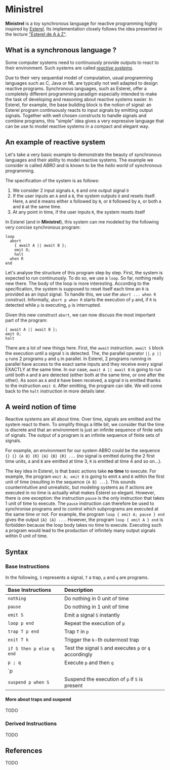# Ministrel

**Ministrel** is a toy synchronous language for reactive programming highly inspired by
[Esterel](https://en.wikipedia.org/wiki/Esterel).
Its implementation closely follows the idea presented in the lecture ["Esterel de A à Z"](https://www.college-de-france.fr/site/gerard-berry/course-2017-2018.htm).

## What is a synchronous language ?

Some computer systems need to continuously provide outputs to react to their environment.
Such systems are called [*reactive systems*](https://en.wikipedia.org/wiki/Synchronous_programming_language).

Due to their very sequential model of computation, usual programming languages such as C, Java or ML are typically not well adapted to design reactive programs. Synchronous languages, such as Esterel, offer a completely different programming paradigm especially intended to make the task of developing and reasoning about reactive systems easier. In Esterel, for example, the base building block is the notion
of signal: an Esterel program continuously reacts to input signals by emitting output signals.
Together with well chosen constructs to handle signals and combine programs, this "simple"
idea gives a very expressive language that can be use to model reactive systems in a compact
and elegant way.

## An example of reactive system

Let's take a very basic example to demonstrate the beauty of synchronous languages and their
ability to model reactive systems. The example we consider is called *ABRO* and is known to be the *hello world* of synchronous programming.

The specification of the system is as follows:

1. We consider 2 input signals `A`, `B` and one output signal `O`
2. If the user inputs an `A` and a `B`, the system outputs `O` and resets itself.
Here, `A` and `B` means either `A` followed by `B`, or `B` followed by `A`, or both `A` and `B` at the same time.
3. At any point in time, if the user inputs `R`, the system resets itself

In Esterel (and in **Ministrel**), this system can me modeled by the following very concise synchronous program:

```
loop
  abort
    { await A || await B };
    emit O;
    halt
  when R
end
```

Let's analyse the structure of this program step by step. First, the system is expected to run continuously. To do so, we use a `loop`. So far, nothing really new there.
The body of the loop is more interesting.
According to the specification, the system is supposed to reset itself each time an `R` is provided as an input signal. To handle this, we use the `abort ... when R` construct. Informally, `abort p when R` starts the execution of `p` and, if `R` is detected while `p` is executing, `p` is interrupted.

Given this new construct `abort`, we can now discuss the most important part of the program:

```
{ await A || await B };
emit O;
halt
```

There are a lot of new things here. First, the `await` instruction. `await S` block the execution until a signal `S` is detected.
The, the parallel operator `||`. `p || q` runs 2 programs `p` and `q` in parallel. In Esterel, 2 programs running in parallel have access to the exact same inputs and they receive every signal EXACTLY at the same time. In our case, `await A || await B` is going to run until both `A` and `B` are detected (either both at the same time, or one after the other). As soon as `A` and `B` have been received, a signal `O` is emitted thanks to the instruction `emit O`.
After emitting, the program can idle. We will come back to the `halt` instruction in more details later.

## A weird notion of time

Reactive systems are all about time. Over time, signals are emitted and the system react to them. To simplify things a little bit, we consider that the time is discrete and that an environment is just an infinite sequence of finite sets of signals. The output of a program is an infinite sequence of finite sets of signals.

For example, an environment for our system ABRO could be the sequence `{} {} {A B} {R} {A} {B} {R} ...` (no signal is emitted during the 2 first time units, `A` and `B` are emitted at time 3, `R` is emitted at time 4 and so on...).

The key idea in Esterel, is that basic actions take **no time** to execute. For example, the program `emit A; emit B` is going to emit `A` and `B` within the first unit of time (resulting in the sequence `{A B} ...`). This sounds counterintuitive and unrealistic, but modeling systems as if actions are executed in no time is actually what makes Esterel so elegant. However, there is one exception: the instruction `pause` is the only instruction that takes 1 unit of time to execute. The `pause` instruction can therefore be used to synchronise programs and to control which subprograms are executed at the same time or not. For example, the program `loop { emit A; pause } end` gives the output `{A} {A} ...`.
However, the program `loop { emit A } end` is forbidden because the loop body takes no time to execute. Executing such a program would lead to the production of infinitely many output signals within 0 unit of time.


## Syntax

### Base Instructions

In the following, `S` represents a signal, `T` a trap, `p` and `q` are programs.

| Base Instructions        | Description                                             |
| :----------------------- | :------------------------------------------------------ |
| `nothing`                | Do nothing in 0 unit of time                            |
| `pause`                  | Do nothing in 1 unit of time                            |
| `emit S`                 | Emit a signal `S` instantly                             |
| `loop p end`             | Repeat the execution of `p`                             |
| `trap T p end`           | Trap `T` in `p`                                         |
| `exit T k`               | Trigger the `k`-th outermost trap                       |
| `if S then p else q end` | Test the signal `S` and executes `p` or `q` accordingly |
| `p ; q`                  | Execute `p` and then `q`                                |
| `p || q`                 | (Synchronous) Parallel composition of `p` and `q`       |
| `suspend p when S`       | Suspend the execution of `p` if `S` is present          |

#### More about traps and suspend

TODO

### Derived Instructions

TODO

## References

TODO